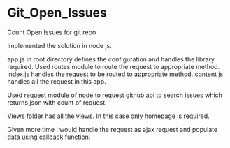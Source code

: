 # Git_Open_Issues
Count Open Issues for git repo

Implemented the solution in node js.

app.js in root directory defines the configuration and handles the library required.
Used routes module to route the request to appropriate method.
index.js handles the request to be routed to appropriate method.
content js handles all the request in this app.

Used request module of node to request github api to search issues which returns
json with count of request.

Views folder has all the views. In this case only homepage is required.

Given more time i would handle the request as ajax request and populate data using
callback function.
